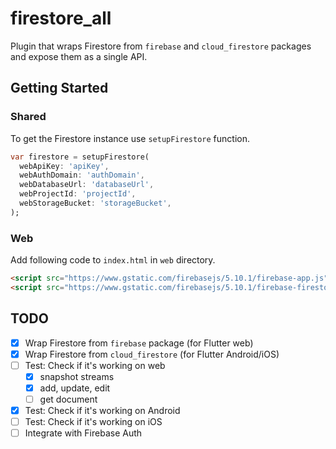 # firestore_all

Plugin that wraps Firestore from `firebase` and `cloud_firestore` packages and expose them as a single API.

## Getting Started

### Shared

To get the Firestore instance use `setupFirestore` function.

```dart
var firestore = setupFirestore(
  webApiKey: 'apiKey',
  webAuthDomain: 'authDomain',
  webDatabaseUrl: 'databaseUrl',
  webProjectId: 'projectId',
  webStorageBucket: 'storageBucket',
);
```

### Web
Add following code to `index.html` in `web` directory.
```html
<script src="https://www.gstatic.com/firebasejs/5.10.1/firebase-app.js"></script>
<script src="https://www.gstatic.com/firebasejs/5.10.1/firebase-firestore.js"></script>
```

## TODO
* [x] Wrap Firestore from `firebase` package (for Flutter web) 
* [x] Wrap Firestore from `cloud_firestore` (for Flutter Android/iOS)
* [ ] Test: Check if it's working on web
  * [x] snapshot streams
  * [x] add, update, edit
  * [ ] get document
* [x] Test: Check if it's working on Android
* [ ] Test: Check if it's working on iOS
* [ ] Integrate with Firebase Auth
